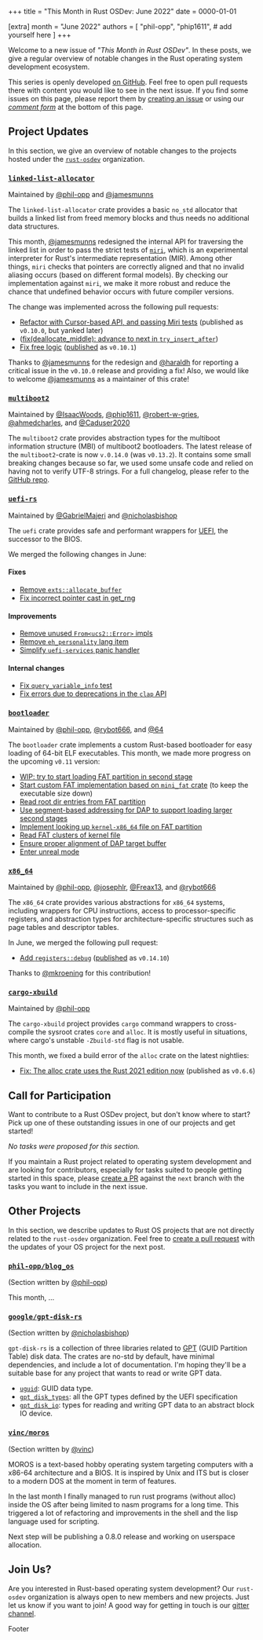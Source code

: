 +++
title = "This Month in Rust OSDev: June 2022"
date = 0000-01-01

[extra]
month = "June 2022"
authors = [
    "phil-opp",
    "phip1611",
    # add yourself here
]
+++

Welcome to a new issue of _"This Month in Rust OSDev"_. In these posts, we give a regular overview of notable changes in the Rust operating system development ecosystem.

<!-- more -->

This series is openly developed [on GitHub](https://github.com/rust-osdev/homepage/). Feel free to open pull requests there with content you would like to see in the next issue. If you find some issues on this page, please report them by [creating an issue](https://github.com/rust-osdev/homepage/issues/new) or using our [_comment form_](#comment-form) at the bottom of this page.

<!--
    This is a draft for the upcoming "This Month in Rust OSDev (June 2022)" post.
    Feel free to create pull requests against the `next` branch to add your
    content here.
    Please take a look at the past posts on https://rust-osdev.com/ to see the
    general structure of these posts.
-->

## Project Updates

In this section, we give an overview of notable changes to the projects hosted under the [`rust-osdev`] organization.

[`rust-osdev`]: https://github.com/rust-osdev/about

### [`linked-list-allocator`](https://github.com/rust-osdev/linked-list-allocator)

<span class="maintainers">Maintained by [@phil-opp](https://github.com/phil-opp) and [@jamesmunns](https://github.com/jamesmunns)</span>

The `linked-list-allocator` crate provides a basic `no_std` allocator that builds a linked list from freed memory blocks and thus needs no additional data structures.

This month, [@jamesmunns](https://github.com/jamesmunns) redesigned the internal API for traversing the linked list in order to pass the strict tests of [`miri`](https://github.com/rust-lang/miri), which is an experimental interpreter for Rust's intermediate representation (MIR). Among other things, `miri` checks that pointers are correctly aligned and that no invalid aliasing occurs (based on different formal models). By checking our implementation against `miri`, we make it more robust and reduce the chance that undefined behavior occurs with future compiler versions.

The change was implemented across the following pull requests:

- [Refactor with Cursor-based API, and passing Miri tests](https://github.com/rust-osdev/linked-list-allocator/pull/62) <span class="gray">(published as `v0.10.0`, but yanked later)</span>
- ([fix(deallocate_middle): advance to next in `try_insert_after`](https://github.com/rust-osdev/linked-list-allocator/pull/63))
- [Fix free logic](https://github.com/rust-osdev/linked-list-allocator/pull/64) <span class="gray">([published](https://github.com/rust-osdev/linked-list-allocator/pull/65) as `v0.10.1`)</span>

Thanks to [@jamesmunns](https://github.com/jamesmunns) for the redesign and [@haraldh](https://github.com/haraldh) for reporting a critical issue in the `v0.10.0` release and providing a fix! Also, we would like to welcome [@jamesmunns](https://github.com/jamesmunns) as a maintainer of this crate!

### [`multiboot2`](https://github.com/rust-osdev/multiboot2)

<span class="maintainers">Maintained by [@IsaacWoods](https://github.com/IsaacWoods), [@phip1611](https://github.com/phip1611), [@robert-w-gries](https://github.com/robert-w-gries), [@ahmedcharles](https://github.com/ahmedcharles), and [@Caduser2020](https://github.com/Caduser2020)</span>

The `multiboot2` crate provides abstraction types for the multiboot information structure (MBI)
of multiboot2 bootloaders. The latest release of the `multiboot2`-crate is now `v.0.14.0` (was
`v0.13.2`). It contains some small breaking changes because so far, we used some unsafe code and
relied on having not to verify UTF-8 strings. For a full changelog, please refer to the 
[GitHub repo](https://github.com/rust-osdev/multiboot2/blob/main/multiboot2/Changelog.md).

### [`uefi-rs`](https://github.com/rust-osdev/uefi-rs)

<span class="maintainers">Maintained by [@GabrielMajeri](https://github.com/GabrielMajeri) and [@nicholasbishop](https://github.com/nicholasbishop)</span>

The `uefi` crate provides safe and performant wrappers for [UEFI](https://en.wikipedia.org/wiki/Unified_Extensible_Firmware_Interface), the successor to the BIOS.

We merged the following changes in June:

#### Fixes

- [Remove `exts::allocate_buffer`](https://github.com/rust-osdev/uefi-rs/pull/443)
- [Fix incorrect pointer cast in get_rng](https://github.com/rust-osdev/uefi-rs/pull/447)

#### Improvements

- [Remove unused `From<ucs2::Error>` impls](https://github.com/rust-osdev/uefi-rs/pull/450)
- [Remove `eh_personality` lang item](https://github.com/rust-osdev/uefi-rs/pull/451)
- [Simplify `uefi-services` panic handler](https://github.com/rust-osdev/uefi-rs/pull/453)

#### Internal changes

- [Fix `query_variable_info` test](https://github.com/rust-osdev/uefi-rs/pull/442)
- [Fix errors due to deprecations in the `clap` API](https://github.com/rust-osdev/uefi-rs/pull/445)

### [`bootloader`](https://github.com/rust-osdev/bootloader)

<span class="maintainers">Maintained by [@phil-opp](https://github.com/phil-opp), [@rybot666](https://github.com/rybot666), and [@64](https://github.com/64)</span>

The `bootloader` crate implements a custom Rust-based bootloader for easy loading of 64-bit ELF executables. This month, we made more progress on the upcoming `v0.11` version:

- [WIP: try to start loading FAT partition in second stage](https://github.com/rust-osdev/bootloader/commit/3b6aa00dc33005f4353568c5dccad694d0f54f90)
- [Start custom FAT implementation based on `mini_fat` crate](https://github.com/rust-osdev/bootloader/commit/abfdba522e990fcaf865302b7b7d91f0abef04a7) (to keep the executable size down)
- [Read root dir entries from FAT partition](https://github.com/rust-osdev/bootloader/commit/96d2bdbae6fdc91c8df958fd09d4207a3ab20020)
- [Use segment-based addressing for DAP to support loading larger second stages](https://github.com/rust-osdev/bootloader/commit/eef2109861d718e0da82b3c5e4c2d9308d34da56)
- [Implement looking up `kernel-x86_64` file on FAT partition](https://github.com/rust-osdev/bootloader/commit/1d7ff1f0627fa33dab3f811af150a547e1f48172)
- [Read FAT clusters of kernel file](https://github.com/rust-osdev/bootloader/commit/06d3b9521cc8bac981068bafe0ab84b5c4a7e8c0)
- [Ensure proper alignment of DAP target buffer](https://github.com/rust-osdev/bootloader/commit/6e8f9fa964bfcd23b95fe902fe3a5f2c55065e27)
- [Enter unreal mode](https://github.com/rust-osdev/bootloader/commit/7a24837692d96c8e9b04377fa2e7646648637dcb)

### [`x86_64`](https://github.com/rust-osdev/x86_64)

<span class="maintainers">Maintained by [@phil-opp](https://github.com/phil-opp), [@josephlr](https://github.com/orgs/rust-osdev/people/josephlr), [@Freax13](https://github.com/orgs/rust-osdev/people/Freax13), and [@rybot666](https://github.com/orgs/rust-osdev/people/rybot666)</span>

The `x86_64` crate provides various abstractions for `x86_64` systems, including wrappers for CPU instructions, access to processor-specific registers, and abstraction types for architecture-specific structures such as page tables and descriptor tables.

In June, we merged the following pull request:

- [Add `registers::debug`](https://github.com/rust-osdev/x86_64/pull/286) <span class="gray">([published](https://github.com/rust-osdev/x86_64/pull/386) as `v0.14.10`)</span>

Thanks to [@mkroening](https://github.com/mkroening) for this contribution!

### [`cargo-xbuild`](https://github.com/rust-osdev/cargo-xbuild)

<span class="maintainers">Maintained by [@phil-opp](https://github.com/phil-opp)</span>

The `cargo-xbuild` project provides `cargo` command wrappers to cross-compile the sysroot crates `core` and `alloc`. It is mostly useful in situations, where cargo's unstable `-Zbuild-std` flag is not usable.

This month, we fixed a build error of the `alloc` crate on the latest nightlies:

- [Fix: The alloc crate uses the Rust 2021 edition now](https://github.com/rust-osdev/cargo-xbuild/pull/105) <span class="gray">(published as `v0.6.6`)</span>

## Call for Participation

Want to contribute to a Rust OSDev project, but don't know where to start? Pick up one of these outstanding
issues in one of our projects and get started!

<!--
Please use the following template for adding items:
- [(`repo_name`) Issue Description](https://example.com/link-to-issue)
-->

<span class="gray">

_No tasks were proposed for this section._

</span>

If you maintain a Rust project related to operating system development and are looking for contributors, especially for tasks suited to people getting started in this space, please [create a PR](https://github.com/rust-osdev/homepage/pulls) against the `next` branch with the tasks you want to include in the next issue.

## Other Projects

In this section, we describe updates to Rust OS projects that are not directly related to the `rust-osdev` organization. Feel free to [create a pull request](https://github.com/rust-osdev/homepage/pulls) with the updates of your OS project for the next post.

### [`phil-opp/blog_os`](https://github.com/phil-opp/blog_os)

<span class="maintainers">(Section written by [@phil-opp](https://github.com/phil-opp))</span>

This month, ...

### [`google/gpt-disk-rs`](https://github.com/google/gpt-disk-rs)

<span class="maintainers">(Section written by [@nicholasbishop](https://github.com/nicholasbishop))</span>

`gpt-disk-rs` is a collection of three libraries related to [GPT](https://en.wikipedia.org/wiki/GUID_Partition_Table) (GUID Partition Table) disk data. The crates are no-std by default, have minimal dependencies, and include a lot of documentation. I'm hoping they'll be a suitable base for any project that wants to read or write GPT data.

* [`uguid`](https://crates.io/crates/uguid): GUID data type.
* [`gpt_disk_types`](https://crates.io/crates/gpt_disk_types): all the GPT types defined by the UEFI specification
* [`gpt_disk_io`](https://crates.io/crates/gpt_disk_io): types for reading and writing GPT data to an abstract block IO device.

### [`vinc/moros`](https://github.com/vinc/moros)

<span class="maintainers">(Section written by [@vinc](https://github.com/vinc))</span>

MOROS is a text-based hobby operating system targeting computers with a x86-64 architecture and a BIOS. It is inspired by Unix and ITS but is closer to a modern DOS at the moment in term of features.

In the last month I finally managed to run rust programs (without alloc) inside the OS after being limited to nasm programs for a long time. This triggered a lot of refactoring and improvements in the shell and the lisp language used for scripting.

Next step will be publishing a 0.8.0 release and working on userspace allocation.

## Join Us?

Are you interested in Rust-based operating system development? Our `rust-osdev` organization is always open to new members and new projects. Just let us know if you want to join! A good way for getting in touch is our [gitter channel](https://gitter.im/rust-osdev/Lobby).


<!--
TODO: Update publication date
-->
Footer
